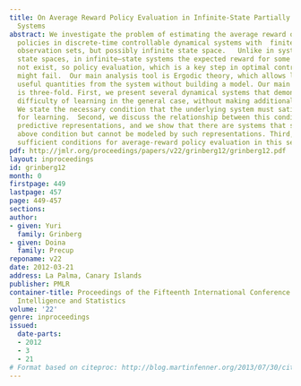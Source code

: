 ```yaml
---
title: On Average Reward Policy Evaluation in Infinite-State Partially Observable
  Systems
abstract: We investigate the problem of estimating the average reward of given decision
  policies in discrete-time controllable dynamical systems with  finite action and
  observation sets, but possibly infinite state space.   Unlike in systems with finite
  state spaces, in infinite–state systems the expected reward for some policies might
  not exist, so policy evaluation, which is a key step in optimal control methods,
  might fail.  Our main analysis tool is Ergodic theory, which allows learning potentially
  useful quantities from the system without building a model. Our main contribution
  is three-fold. First, we present several dynamical systems that demonstrate the
  difficulty of learning in the general case, without making additional assumptions.
  We state the necessary condition that the underlying system must satisfy to be amenable
  for learning.  Second, we discuss the relationship between this condition and state-of-the-art
  predictive representations, and we show that there are systems that satisfy the
  above condition but cannot be modeled by such representations. Third, we establish
  sufficient conditions for average-reward policy evaluation in this setting.
pdf: http://jmlr.org/proceedings/papers/v22/grinberg12/grinberg12.pdf
layout: inproceedings
id: grinberg12
month: 0
firstpage: 449
lastpage: 457
page: 449-457
sections: 
author:
- given: Yuri
  family: Grinberg
- given: Doina
  family: Precup
reponame: v22
date: 2012-03-21
address: La Palma, Canary Islands
publisher: PMLR
container-title: Proceedings of the Fifteenth International Conference on Artificial
  Intelligence and Statistics
volume: '22'
genre: inproceedings
issued:
  date-parts:
  - 2012
  - 3
  - 21
# Format based on citeproc: http://blog.martinfenner.org/2013/07/30/citeproc-yaml-for-bibliographies/
---
```

